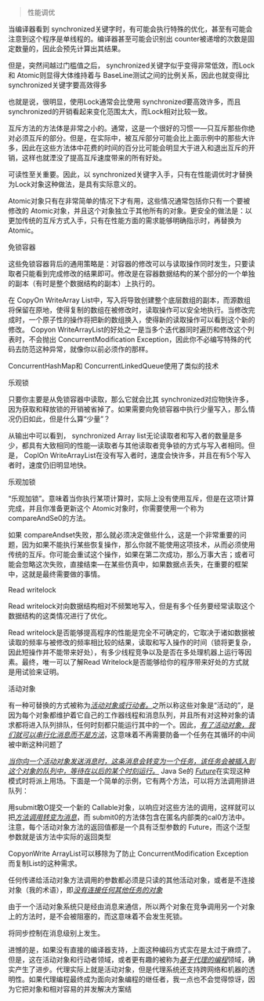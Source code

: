 > 性能调优

当编译器看到 synchronized关键字时，有可能会执行特殊的优化，甚至有可能会注意到这个程序是单线程的。编译器甚至可能会识别出 counter被递增的次数是固定数量的，因此会预先计算出其结果。

但是，突然间越过门槛值之后， synchronized关键字似乎变得非常低效，而Lock和 Atomic则显得大体维持着与 BaseLine测试之间的比例关系，因此也就变得比 synchronized关键字要高效得多

也就是说，很明显，使用Lock通常会比使用 synchronized要高效许多，而且 synchronized的开销看起来变化范围太大，而Lock相对比较一致。

互斥方法的方法体是非常之小的。通常，这是一个很好的习惯一—只互斥那些你绝对必须互斥的部分。但是，在实际中，被互斥部分可能会比上面示例中的那些大许多，因此在这些方法体中花费的时间的百分比可能会明显大于进入和退出互斥的开销，这样也就湮没了提高互斥速度带来的所有好处。

可读性至关重要。因此，以 synchronized关键字入手，只有在性能调优时才替换为Lock对象这种做法，是具有实际意义的。

Atomic对象只有在非常简单的情况下才有用，这些情况通常包括你只有一个要被修改的 Atomic对象，并且这个对象独立于其他所有的对象。更安全的做法是：以更加传统的互斥方式入手，只有在性能方面的需求能够明确指示时，再替换为 Atomic。



免锁容器

这些免锁容器背后的通用策略是：对容器的修改可以与读取操作同时发生，只要读取者只能看到完成修改的结果即可。修改是在容器数据结构的某个部分的一个单独的副本（有时是整个数据结构的副本）上执行的。

在 CopyOn WriteArray List中，写入将导致创建整个底层数组的副本，而源数组将保留在原地，使得复制的数组在被修改时，读取操作可以安全地执行。当修改完成时，一个原子性的操作将把新的数组换入，使得新的读取操作可以看到这个新的修改。 Copyon WriteArrayList的好处之一是当多个迭代器同时遍历和修改这个列表时，不会抛出 ConcurrentModification Exception，因此你不必编写特殊的代码去防范这种异常，就像你以前必须作的那样。

ConcurrentHashMap和 ConcurrentLinkedQueue使用了类似的技术

乐观锁

只要你主要是从免锁容器中读取，那么它就会比其 synchronized对应物快许多，因为获取和释放锁的开销被省掉了。如果需要向免锁容器中执行少量写入，那么情况仍旧如此，但是什么算“少量”？

从输出中可以看到， synchronized Array list无论读取者和写入者的数量是多少，都具有大致相同的性能—读取者与其他读取者竞争锁的方式与写入者相同。但是， CoplOn WriteArrayList在没有写入者时，速度会快许多，并且在有5个写入者时，速度仍旧明显地快。

乐观加锁

“乐观加锁”。意味着当你执行某项计算时，实际上没有使用互斥，但是在这项计算完成，并且你准备更新这个 Atomic对象时，你需要使用一个称为 compareAndSe0的方法。

如果 compareAndset失败，那么就必须决定做些什么，这是一个非常重要的问题，因为如果不能执行某些恢复操作，那么你就不能使用这项技术，从而必须使用传统的互斥。你可能会重试这个操作，如果在第二次成功，那么万事大吉；或者可能会忽略这次失败，直接结束—在某些仿真中，如果数据点丢失，在重要的框架中，这就是最终需要做的事情。

Read writelock

Read writelock对向数据结构相对不频繁地写入，但是有多个任务要经常读取这个数据结构的这类情况进行了优化。

Read writelock是否能够提高程序的性能是完全不可确定的，它取决于诸如数据被读取的频率与被修改的频率相比较的结果，读取和写入操作的时间（锁将更复杂，因此短操作并不能带来好处），有多少线程竞争以及是否在多处理机器上运行等因素。最终，唯一可以了解Read Writelock是否能够给你的程序带来好处的方式就是用试验来证明。



活动对象

有一种可替换的方式被称为<u>*活动对象或行动者。*</u>之所以称这些对象是“活动的”，是因为每个对象都维护着它自己的工作器线程和消息队列，并且所有对这种对象的请求都将进入队列排队，任何时刻都只能运行其中的一个。因此，<u>*有了活动对象，我们就可以串行化消息而不是方法*</u>，这意味着不再需要防备一个任务在其循环的中间被中断这种问题了

<u>*当你向一个活动对象发送消息时，这条消息会转变为一个任务，该任务会被插入到这个对象的队列中，等待在以后的某个时刻运行。*</u> Java Se的 <u>*Future*</u>在实现这种模式时将派上用场。下面是一个简单的示例，它有两个方法，可以将方法调用排进队列：

用submit敢O提交一个新的 Callable对象，以响应对这些方法的调用，这样就可以把<u>*方法调用转变为消息*</u>，而 submit0的方法体包含在匿名内部类的cal0方法中。注意，每个活动对象方法的返回值都是一个具有泛型参数的 Future，而这个泛型参数就是该方法中实际的返回类型

CopyonWrite ArrayList可以移除为了防止 ConcurrentModification Exception而复制List的这种需求。

任何传递给活动对象方法调用的参数都必须是只读的其他活动对象，或者是不连接对象（我的术语），即<u>*没有连接任何其他任务的对象*</u>

由于一个活动对象系统只是经由消息来通信，所以两个对象在竞争调用另一个对象上的方法时，是不会被阻塞的，而这意味着不会发生死锁。

将同步控制在消息级别上发生。

进憾的是，如果没有直接的编译器支持，上面这种编码方式实在是太过于麻烦了。但是，这在活动对象和行动者领域，或者更有趣的被称为<u>*基于代理的编程*</u>领域，确实产生了进步。代理实际上就是活动对象，但是代理系统还支持跨网络和机器的透明性。如果代理编程最终成为面向对象编程的继任者，我一点也不会觉得惊讶，因为它把对象和相对容易的并发解决方案结
